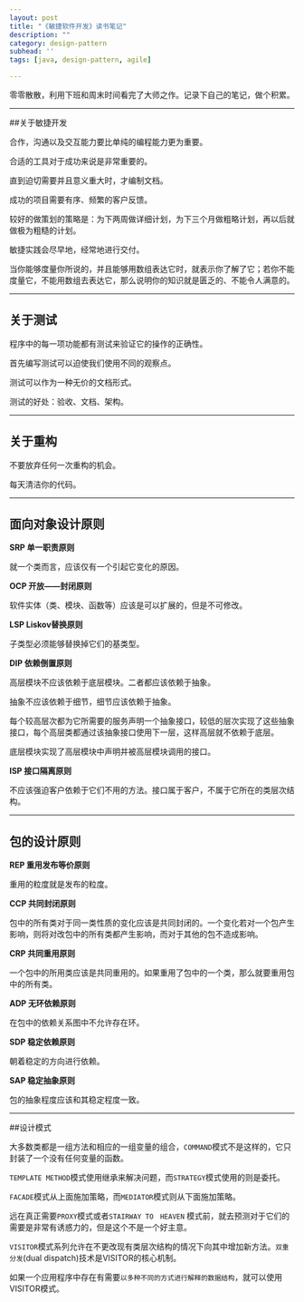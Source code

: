 ```yaml
---
layout: post
title: "《敏捷软件开发》读书笔记"
description: ""
category: design-pattern
subhead: ''
tags: [java, design-pattern, agile]

---
```

零零散散，利用下班和周末时间看完了大师之作。记录下自己的笔记，做个积累。

----
##关于敏捷开发

合作，沟通以及交互能力要比单纯的编程能力更为重要。

合适的工具对于成功来说是非常重要的。

直到迫切需要并且意义重大时，才编制文档。

成功的项目需要有序、频繁的客户反馈。

较好的做策划的策略是：为下两周做详细计划，为下三个月做粗略计划，再以后就做极为粗糙的计划。

敏捷实践会尽早地，经常地进行交付。

当你能够度量你所说的，并且能够用数组表达它时，就表示你了解了它；若你不能度量它，不能用数组去表达它，那么说明你的知识就是匮乏的、不能令人满意的。

----
## 关于测试

程序中的每一项功能都有测试来验证它的操作的正确性。

首先编写测试可以迫使我们使用不同的观察点。

测试可以作为一种无价的文档形式。

测试的好处：验收、文档、架构。

----
## 关于重构

不要放弃任何一次重构的机会。

每天清洁你的代码。

----
## 面向对象设计原则

**SRP 单一职责原则**

就一个类而言，应该仅有一个引起它变化的原因。

**OCP 开放——封闭原则**

软件实体（类、模块、函数等）应该是可以扩展的，但是不可修改。 

**LSP Liskov替换原则**

子类型必须能够替换掉它们的基类型。

**DIP 依赖倒置原则**

高层模块不应该依赖于底层模块。二者都应该依赖于抽象。

抽象不应该依赖于细节，细节应该依赖于抽象。

每个较高层次都为它所需要的服务声明一个抽象接口，较低的层次实现了这些抽象接口，每个高层类都通过该抽象接口使用下一层，这样高层就不依赖于底层。

底层模块实现了高层模块中声明并被高层模块调用的接口。

**ISP 接口隔离原则**

不应该强迫客户依赖于它们不用的方法。接口属于客户，不属于它所在的类层次结构。

----
## 包的设计原则

**REP 重用发布等价原则**

重用的粒度就是发布的粒度。

**CCP 共同封闭原则**

包中的所有类对于同一类性质的变化应该是共同封闭的。一个变化若对一个包产生影响，则将对改包中的所有类都产生影响，而对于其他的包不造成影响。

**CRP 共同重用原则**

一个包中的所用类应该是共同重用的。如果重用了包中的一个类，那么就要重用包中的所有类。

**ADP 无环依赖原则**

在包中的依赖关系图中不允许存在环。

**SDP 稳定依赖原则**

朝着稳定的方向进行依赖。

**SAP 稳定抽象原则**

包的抽象程度应该和其稳定程度一致。

---
##设计模式

大多数类都是一组方法和相应的一组变量的组合，`COMMAND`模式不是这样的，它只封装了一个没有任何变量的函数。

`TEMPLATE METHOD`模式使用继承来解决问题，而`STRATEGY`模式使用的则是委托。

`FACADE`模式从上面施加策略，而`MEDIATOR`模式则从下面施加策略。

远在真正需要`PROXY`模式或者`STAIRWAY TO　HEAVEN` 模式前，就去预测对于它们的需要是非常有诱惑力的，但是这个不是一个好主意。

`VISITOR`模式系列允许在不更改现有类层次结构的情况下向其中增加新方法。`双重分发`(dual dispatch)技术是VISITOR的核心机制。

如果一个应用程序中存在有需要`以多种不同的方式进行解释的数据结构`，就可以使用VISITOR模式。




